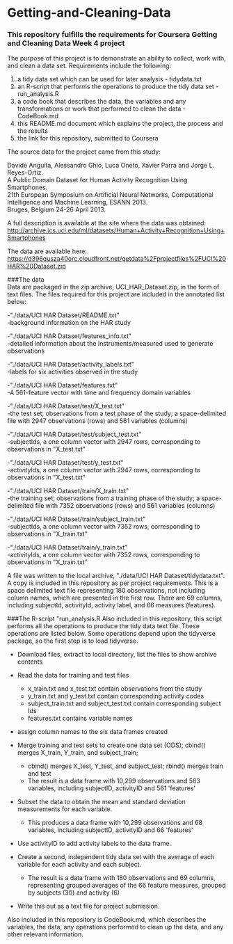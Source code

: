 # Getting-and-Cleaning-Data
### This repository fulfills the requirements for Coursera Getting and Cleaning Data Week 4 project

The purpose of this project is to demonstrate an ability to collect, work with, and clean a data set. Requirements include the following:
  1) a tidy data set which can be used for later analysis - tidydata.txt
  2) an R-script that performs the operations to produce the tidy data set - run_analysis.R
  3) a code book that describes the data, the variables and any transformations or work that performed to clean the data - CodeBook.md
  4) this README.md document which explains the project, the process and the results
  5) the link for this repository, submitted to Coursera
  
The source data for the project came from this study:

  Davide Anguita, Alessandro Ghio, Luca Oneto, Xavier Parra and Jorge L. Reyes-Ortiz.  
  A Public Domain Dataset for Human Activity Recognition Using Smartphones.  
  21th European Symposium on Artificial Neural Networks, Computational Intelligence and Machine Learning, ESANN 2013.  
  Bruges, Belgium 24-26 April 2013.
  

A full description is available at the site where the data was obtained:
  http://archive.ics.uci.edu/ml/datasets/Human+Activity+Recognition+Using+Smartphones

The data are available here:
  https://d396qusza40orc.cloudfront.net/getdata%2Fprojectfiles%2FUCI%20HAR%20Dataset.zip  
  
###The data  
Data are packaged in the zip archive, UCI_HAR_Dataset.zip, in the form of text files.  The files required for this project are included in the annotated list below:

  -"./data/UCI HAR Dataset/README.txt"  
      -background information on the HAR study  
      
  -"./data/UCI HAR Dataset/features_info.txt"   
      -detailed information about the instruments/measured used to generate observations  
      
  -"./data/UCI HAR Dataset/activity_labels.txt"  
      -labels for six activities observed in the study  

  -"./data/UCI HAR Dataset/features.txt"  
      -A 561-feature vector with time and frequency domain variables  

  -"./data/UCI HAR Dataset/test/X_test.txt"  
      -the test set; observations from a test phase of the study; a space-delimited file with 2947 observations (rows) and 561 variables (columns)  
  
  -"./data/UCI HAR Dataset/test/subject_test.txt"  
      -subjectIds, a one column vector with 2947 rows, corresponding to observations in "X_test.txt"  

  -"./data/UCI HAR Dataset/test/y_test.txt"  
      -activityIds, a one column vector with 2947 rows, corresponding to observations in "X_test.txt"  
      
  -"./data/UCI HAR Dataset/train/X_train.txt"  
      -the training set; observations from a training phase of the study; a space-delimited file with 7352 observations (rows) and 561 variables (columns)  
      
  -"./data/UCI HAR Dataset/train/subject_train.txt"  
      -subjectIds, a one column vector with 7352 rows, corresponding to observations in "X_train.txt"  
      
  -"./data/UCI HAR Dataset/train/y_train.txt"  
      -activityIds, a one column vector with 7352 rows, corresponding to observations in "X_train.txt"  
  
  
A file was written to the local archive, "./data/UCI HAR Dataset/tidydata.txt".  A copy is included in this repository as per project requirements.  This is a space delimited text file representing 180 observations, not including column names, which are presented in the first row.  There are 69 columns, including subjectId, activityId, activity label, and 66 measures (features).  

###The R-script "run_analysis.R
Also included in this repository, this script performs all the operations to produce the tidy data text file.  These operations are listed below. Some operations depend upon the tidyverse package, so the first step is to load tidyverse.

- Download files, extract to local directory, list the files to show archive contents

- Read the data for training and test files
  - x_train.txt and x_test.txt contain observations from the study
  - y_train.txt and y_test.txt contain corresponding activity codes
  - subject_train.txt and subject_test.txt contain corresponding subject Ids
  - features.txt contains variable names

- assign column names to the six data frames created

- Merge training and test sets to create one data set (ODS); cbind() merges X_train, Y_train, and subject_train;
  - cbind() merges X_test, Y_test, and subject_test; rbind() merges train and test
  - The result is a data frame with 10,299 observations and 563 variables, including subjectID, activityID and 561 'features'

- Subset the data to obtain the mean and standard deviation measurements for each variable.
  - This produces a data frame with 10,299 observations and 68 variables, including subjectID, activityID and 66 'features'

- Use activityID to add activity labels to the data frame.

- Create a second, independent tidy data set with the average of each variable for each activity and each subject.
  - The result is a data frame with 180 observations and 69 columns, representing grouped averages of the 66 feature measures, grouped by subjects (30) and activity (6)
  
- Write this out as a text file for project submission.

Also included in this repository is CodeBook.md, which describes the variables, the data, any operations performed to clean up the data, and any other relevant information.
